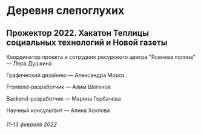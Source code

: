 
# Деревня слепоглухих

## Прожектор 2022. Хакатон Теплицы социальных технологий и Новой газеты

Координатор проекта и сотрудник ресурсного центра "Ясенева поляна" — Лера Душкина

Графический дизайнер — Александра Мороз

Frontend-разработчик — Алим Шогенов

Backend-разработчик — Марина Горбачева

Научный консультант — Алина Хохлова

###### 11-13 февраля 2022
